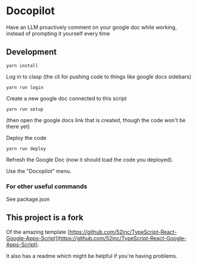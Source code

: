 # Docopilot

Have an LLM proactively comment on your google doc while working, instead of prompting it yourself every time

## Development

```shell
yarn install
```

Log in to clasp (the cli for pushing code to things like google docs sidebars)

```shell
yarn run login
```

Create a new google doc connected to this script

```shell
yarn run setup
```

(then open the google docs link that is created, though the code won't be there yet)

Deploy the code

```shell
yarn run deploy
```

Refresh the Google Doc (now it should load the code you deployed).

Use the "Docopilot" menu.

### For other useful commands

See package.json

## This project is a fork

Of the amazing template [https://github.com/52inc/TypeScript-React-Google-Apps-Script](https://github.com/52inc/TypeScript-React-Google-Apps-Script).

It also has a readme which might be helpful if you're having problems.
